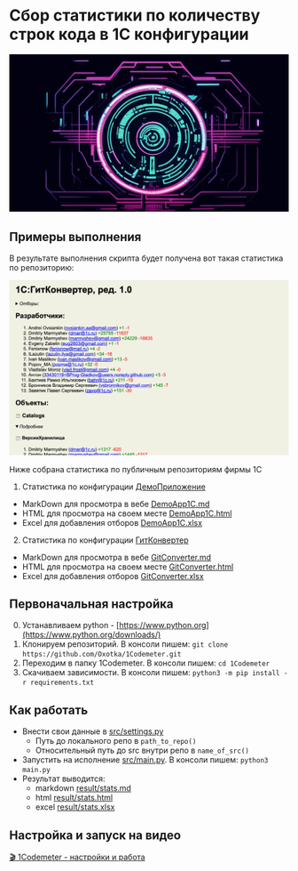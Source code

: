 # Сбор статистики по количеству строк кода в 1С конфигурации

![social](img/social.png)

## Примеры выполнения

В результате выполнения скрипта будет получена вот такая статистика по репозиторию:

<img src="img/example.png" alt="image" width="600" height="auto">

Ниже собрана статистика по публичным репозиториям фирмы 1С

1. Статистика по конфигурации [ДемоПриложение](https://github.com/1C-Company/dt-demo-configuration)

- MarkDown для просмотра в вебе [DemoApp1C.md](example/DemoApp1C.md)
- HTML для просмотра на своем месте [DemoApp1C.html](example/DemoApp1C.html)
- Excel для добавления отборов [DemoApp1C.xlsx](example/DemoApp1C.xlsx)

2. Статистика по конфигурации [ГитКонвертер](https://github.com/1C-Company/GitConverter)

- MarkDown для просмотра в вебе [GitConverter.md](example/GitConverter.md)
- HTML для просмотра на своем месте [GitConverter.html](example/GitConverter.html)
- Excel для добавления отборов [GitConverter.xlsx](example/GitConverter.xlsx)

## Первоначальная настройка

0. Устанавливаем python - [https://www.python.org](https://www.python.org/downloads/)
1. Клонируем репозиторий. В консоли пишем: ```git clone https://github.com/Oxotka/1Codemeter.git```
2. Переходим в папку 1Codemeter. В консоли пишем: ```cd 1Codemeter``` 
3. Скачиваем зависимости. В консоли пишем: ```python3 -m pip install -r requirements.txt```

## Как работать

- Внести свои данные в [src/settings.py](src/settings.py)
  - Путь до локального репо в ```path_to_repo()```
  - Относительный путь до src внутри репо в ```name_of_src()```
- Запустить на исполнение [src/main.py](src/codemeter.py). В консоли пишем: ```python3 main.py```
- Результат выводится: 
  - markdown [result/stats.md](result/stats.md)
  - html [result/stats.html](result/stats.html)
  - excel [result/stats.xlsx](result/stats.xlsx)

## Настройка и запуск на видео

[🎬 1Codemeter - настройки и работа](https://www.youtube.com/watch?v=8JKCiaP0nHg)